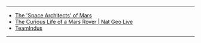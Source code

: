 ------------------

- [The 'Space Architects' of Mars ](https://www.youtube.com/watch?v=lIvrIKaNCRE)
- [The Curious Life of a Mars Rover | Nat Geo Live](https://www.youtube.com/watch?v=7zpojhD4hpI)
- [TeamIndus](https://www.youtube.com/c/TeamIndus/playlists)
----------------------
